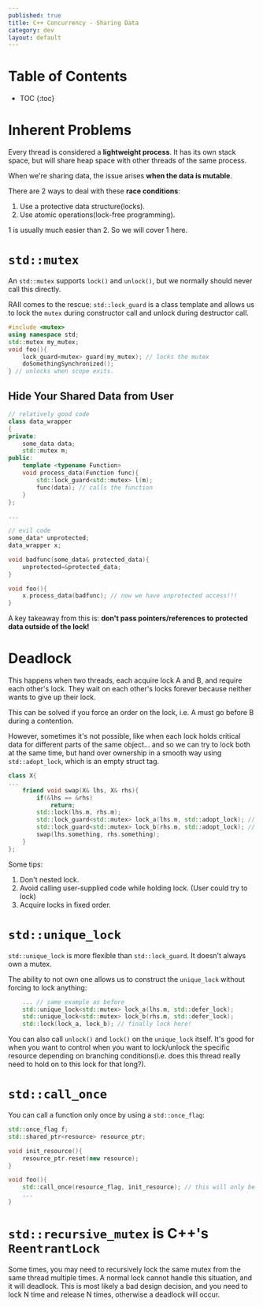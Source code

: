 ```yaml
---
published: true
title: C++ Concurrency - Sharing Data
category: dev
layout: default
---
```


# Table of Contents

* TOC
{:toc}

# Inherent Problems

Every thread is considered a **lightweight process**. It has its own stack space,
but will share heap space with other threads of the same process.

When we're sharing data, the issue arises **when the data is mutable**.

There are 2 ways to deal with these **race conditions**:

1. Use a protective data structure(locks).
2. Use atomic operations(lock-free programming).

1 is usually much easier than 2. So we will cover 1 here.

# `std::mutex`

An `std::mutex` supports `lock()` and `unlock()`, but we normally should never call this
directly.

RAII comes to the rescue: `std::lock_guard` is a class template and allows us to lock
the `mutex` during constructor call and unlock during destructor call.

```c++
#include <mutex>
using namespace std;
std::mutex my_mutex;
void foo(){
    lock_guard<mutex> guard(my_mutex); // locks the mutex
    doSomethingSynchronized();
} // unlocks when scope exits.
```

## Hide Your Shared Data from User

```c++
// relatively good code
class data_wrapper
{
private:
    some_data data;
    std::mutex m;
public:
    template <typename Function>
    void process_data(Function func){
        std::lock_guard<std::mutex> l(m);
        func(data); // calls the function
    }
};

...

// evil code
some_data* unprotected;
data_wrapper x;

void badfunc(some_data& protected_data){
    unprotected=&protected_data;
}

void foo(){
    x.process_data(badfunc); // now we have unprotected access!!!
}
```

A key takeaway from this is: **don't pass pointers/references to protected data outside of the lock!**

# Deadlock

This happens when two threads, each acquire lock A and B, and require each other's lock.
They wait on each other's locks forever because neither wants to give up their lock.

This can be solved if you force an order on the lock, i.e. A must go before B during a contention.

However, sometimes it's not possible, like when each lock holds critical data for different parts of the same object... and so we can try to lock both at the same time, but
hand over ownership in a smooth way using `std::adopt_lock`, which is an empty struct tag.

```c++
class X{
...
    friend void swap(X& lhs, X& rhs){
        if(&lhs == &rhs)
            return;
        std::lock(lhs.m, rhs.m);
        std::lock_guard<std::mutex> lock_a(lhs.m, std::adopt_lock); // a acquires ownership
        std::lock_guard<std::mutex> lock_b(rhs.m, std::adopt_lock); // b too!
        swap(lhs.something, rhs.something);
    } 
};
```

Some tips:

1. Don't nested lock.
2. Avoid calling user-supplied code while holding lock. (User could try to lock)
3. Acquire locks in fixed order.

# `std::unique_lock`

`std::unique_lock` is more flexible than `std::lock_guard`. It doesn't always own a mutex.

The ability to not own one allows us to construct the `unique_lock` without forcing to
lock anything:

```c++
    ... // same example as before
    std::unique_lock<std::mutex> lock_a(lhs.m, std::defer_lock); 
    std::unique_lock<std::mutex> lock_b(rhs.m, std::defer_lock); 
    std::lock(lock_a, lock_b); // finally lock here!
```

You can also call `unlock()` and `lock()` on the `unique_lock` itself. It's good for when you want to control when you want to lock/unlock the specific resource depending on branching conditions(i.e. does this thread really need to hold on to this lock for that long?).

# `std::call_once`

You can call a function only once by using a `std::once_flag`:

```c++
std::once_flag f;
std::shared_ptr<resource> resource_ptr;

void init_resource(){
    resource_ptr.reset(new resource);
}

void foo(){
    std::call_once(resource_flag, init_resource); // this will only be called once.
    ...
}
```

# `std::recursive_mutex` is C++'s `ReentrantLock`

Some times, you may need to recursively lock the same mutex from the same thread multiple times.
A normal lock cannot handle this situation, and it will deadlock.
This is most likely a bad design decision, and you need to lock N time and release N times, otherwise a deadlock will occur.









